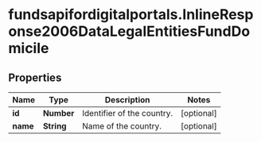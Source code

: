 # fundsapifordigitalportals.InlineResponse2006DataLegalEntitiesFundDomicile

## Properties

Name | Type | Description | Notes
------------ | ------------- | ------------- | -------------
**id** | **Number** | Identifier of the country. | [optional] 
**name** | **String** | Name of the country. | [optional] 


